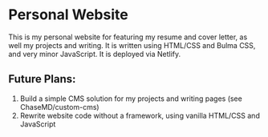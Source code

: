 # Personal Website

This is my personal website for featuring my resume and cover letter, as well my projects and writing. It is written using HTML/CSS and Bulma CSS, and very minor JavaScript. It is deployed via Netlify. 

## Future Plans:
1. Build a simple CMS solution for my projects and writing pages (see ChaseMD/custom-cms)
2. Rewrite website code without a framework, using vanilla HTML/CSS and JavaScript



